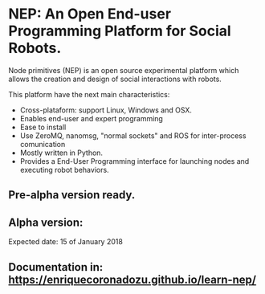 # NEP: An Open End-user Programming Platform for Social Robots.

Node primitives (NEP) is an open source experimental platform which allows the creation and design of social interactions with robots.

This platform have the next main characteristics:

- Cross-plataform: support Linux, Windows and OSX.
- Enables end-user and expert programming
- Ease to install
- Use ZeroMQ, nanomsg, "normal sockets" and ROS for inter-process comunication
- Mostly written in Python.
- Provides a End-User Programming interface for launching nodes and executing robot behaviors.

## Pre-alpha version ready.

## Alpha version:

Expected date: 15 of January 2018

## Documentation in: https://enriquecoronadozu.github.io/learn-nep/
